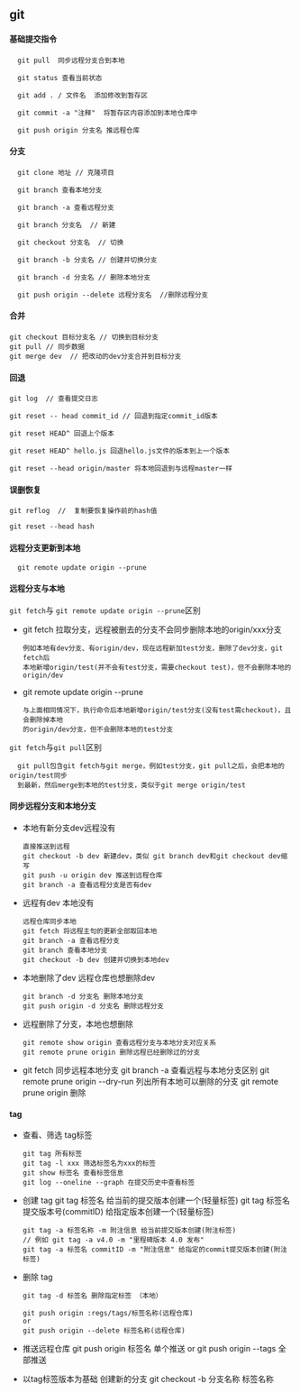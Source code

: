 ## git

#### 基础提交指令

```
  git pull  同步远程分支合到本地

  git status 查看当前状态

  git add . / 文件名  添加修改到暂存区

  git commit -a "注释"  将暂存区内容添加到本地仓库中

  git push origin 分支名 推远程仓库

```

#### 分支

```
  git clone 地址 // 克隆项目

  git branch 查看本地分支

  git branch -a 查看远程分支

  git branch 分支名  // 新建

  git checkout 分支名  // 切换

  git branch -b 分支名 // 创建并切换分支

  git branch -d 分支名 // 删除本地分支

  git push origin --delete 远程分支名  //删除远程分支

```

#### 合并
```
git checkout 目标分支名 // 切换到目标分支
git pull // 同步数据
git merge dev  // 把改动的dev分支合并到目标分支

```

#### 回退
```
git log  // 查看提交日志

git reset -- head commit_id // 回退到指定commit_id版本

git reset HEAD^ 回退上个版本

git reset HEAD^ hello.js 回退hello.js文件的版本到上一个版本

git reset --head origin/master 将本地回退到与远程master一样

```
#### 误删恢复
```
git reflog  //  复制要恢复操作前的hash值

git reset --head hash 

```

#### 远程分支更新到本地

```
  git remote update origin --prune

```

#### 远程分支与本地

`git fetch`与 `git remote update origin --prune`区别

- git fetch 拉取分支，远程被删去的分支不会同步删除本地的origin/xxx分支

      例如本地有dev分支、有origin/dev，现在远程新加test分支，删除了dev分支，git fetch后  
      本地新增origin/test(并不会有test分支，需要checkout test)，但不会删除本地的origin/dev
- git remote update origin --prune

      与上面相同情况下，执行命令后本地新增origin/test分支(没有test需checkout)，且会删除掉本地  
      的origin/dev分支，但不会删除本地的test分支

`git fetch`与`git pull`区别

      git pull包含git fetch与git merge，例如test分支，git pull之后，会把本地的origin/test同步  
      到最新，然后merge到本地的test分支，类似于git merge origin/test

#### 同步远程分支和本地分支

- 本地有新分支dev远程没有

      直接推送到远程
      git checkout -b dev 新建dev，类似 git branch dev和git checkout dev缩写
      git push -u origin dev 推送到远程仓库
      git branch -a 查看远程分支是否有dev

- 远程有dev 本地没有

      远程仓库同步本地
      git fetch 将远程主句的更新全部取回本地  
      git branch -a 查看远程分支  
      git branch 查看本地分支  
      git checkout -b dev 创建并切换到本地dev

- 本地删除了dev 远程仓库也想删除dev

      git branch -d 分支名 删除本地分支  
      git push origin -d 分支名 删除远程分支  

- 远程删除了分支，本地也想删除

      git remote show origin 查看远程分支与本地分支对应关系  
      git remote prune origin 删除远程已经删除过的分支  

- git fetch 同步远程本地分支
      git branch -a 查看远程与本地分支区别
      git remote prune origin --dry-run 列出所有本地可以删除的分支
      git remote prune origin 删除

####  tag

- 查看、筛选 tag标签 

      git tag 所有标签
      git tag -l xxx 筛选标签名为xxx的标签
      git show 标签名 查看标签信息
      git log --oneline --graph 在提交历史中查看标签

- 创建 tag
      git tag 标签名 给当前的提交版本创建一个(轻量标签)
      git tag 标签名 提交版本号(commitID) 给指定版本创建一个(轻量标签)

      git tag -a 标签名称 -m 附注信息 给当前提交版本创建(附注标签)
      // 例如 git tag -a v4.0 -m "里程碑版本 4.0 发布"
      git tag -a 标签名 commitID -m "附注信息" 给指定的commit提交版本创建(附注标签)

- 删除 tag

      git tag -d 标签名 删除指定标签 （本地）

      git push origin :regs/tags/标签名称(远程仓库)
      or
      git push origin --delete 标签名称(远程仓库)

- 推送远程仓库
      git push origin 标签名 单个推送
      or
      git push origin --tags 全部推送

- 以tag标签版本为基础 创建新的分支
      git checkout -b 分支名称 标签名称